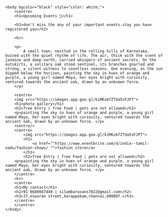 <!DOCTYPE html>
<html>
    <head>
        <title>events </title>
    </head>
    
    <body bgcolor="black" style="color: white;">
        <centre>
        <h1>Upcoming Events 📅</h1>
        
        <h2>don't miss the any of your important events.stay you have registered you</h2>
        
        <hr>
        
        <p>
            A small town, nestled in the rolling hills of Karnataka, buzzed with the quiet rhythm of life. The air, thick with the scent of jasmine and damp earth, carried whispers of ancient secrets. On the outskirts, a solitary oak stood sentinel, its branches gnarled and strong, a silent witness to countless seasons. One evening, as the sun dipped below the horizon, painting the sky in hues of orange and purple, a young girl named Maya, her eyes bright with curiosity, ventured towards the ancient oak, drawn by an unknown force. 
        </p>
        
        <centre>
        <img src="https://images.app.goo.gl/kiM6zm7ZTda5sFJP7">
        <h1>photo gallery</h1>
        <h2>free Entry | free Food | pets are not allowed</h2>
        <p>painting the sky in hues of orange and purple, a young girl named Maya, her eyes bright with curiosity, ventured towards the ancient oak, drawn by an unknown force. </p>
        <centre/>
        <centre>
            <img src="https://images.app.goo.gl/kiM6zm7ZTda5sFJP7">
            <h1>
                <a href=""https://www.eventbrite.com/d/india--tamil-nadu/fashion-shows/ "">fashion store</a>
            </h1>
            <h2>free Entry | free Food | pets are not allowed</h2>
        <p>painting the sky in hues of orange and purple, a young girl named Maya, her eyes bright with curiosity, ventured towards the ancient oak, drawn by an unknown force. </p>
        </centre>
        <hr>
        <centre>
        <h1>My contact</h1>
        <h2>91 8680047440 | silambarasans7022@gmail.com</h2>
        <h3>37,eswaran street,karappakam,chennai,600097.</h3>
        </centre>
        </centre>
    </body>
    

</html>
